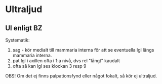 # Ultraljud

## Ul enligt BZ

Systematik:
1. sag - kör medialt till mammaria interna för att se eventuella lgl längs mammaria interna.
1. pat lgl i axillen ofta i 1:a nivå, dvs rel "långt" kaudalt
1. ofta så kan lgl ses klockan 3 resp 9


OBS! Om det ej finns palpationsfynd eller något fokalt, så kör ej ultraljud.

